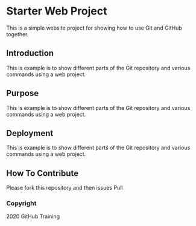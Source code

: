 # Starter Web Project

This is a simple website project for
showing how to use Git and GitHub together.

## Introduction

This is example is to show different parts of the Git repository and
various commands using a web project.

## Purpose

This is example is to show different parts of the Git repository and
various commands using a web project.

## Deployment

This is example is to show different parts of the Git repository and
various commands using a web project.

## How To Contribute
Please fork this repository and then issues Pull

### Copyright
2020 GitHub Training
